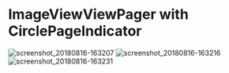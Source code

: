 # ImageViewViewPager with CirclePageIndicator

![screenshot_20180816-163207](https://user-images.githubusercontent.com/42333878/44205040-ac11ee00-a172-11e8-82c8-c2627ac153b8.png)
![screenshot_20180816-163216](https://user-images.githubusercontent.com/42333878/44205042-acaa8480-a172-11e8-8658-37f83f840f2a.png)
![screenshot_20180816-163231](https://user-images.githubusercontent.com/42333878/44205044-addbb180-a172-11e8-9c3f-ab9f5e76ab43.png)



